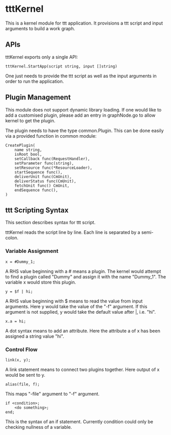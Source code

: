 # tttKernel

This is a kernel module for ttt application. It provisions a ttt script and input arguments to build a work graph.

## APIs

tttKernel exports only a single API:
```
tttKernel.StartApp(script string, input []string)
```
One just needs to provide the ttt script as well as the input arguments in order to run the application.

## Plugin Management

This module does not support dynamic library loading. If one would like to add a customised plugin, please add an entry in graphNode.go to allow kernel to get the plugin.

The plugin needs to have the type common.Plugin. This can be done easily via a provided function in common module:
```
CreatePlugin(
	name string,
	isRoot bool,
	setCallback func(RequestHandler),
	setParameter func(string),
	setResource func(*ResourceLoader),
	startSequence func(),
	deliverUnit func(CmUnit),
	deliverStatus func(CmUnit),
	fetchUnit func() CmUnit,
	endSequence func(),
)
```

## ttt Scripting Syntax

This section describes syntax for ttt script.

tttKernel reads the script line by line. Each line is separated by a semi-colon.

### Variable Assignment


```
x = #Dummy_1;
```
A RHS value beginning with a # means a plugin. The kernel would attempt to find a plugin called "Dummy" and assign it with the name "Dummy_1". The variable x would store this plugin.

```
y = $f | hi;
```
A RHS value beginning with $ means to read the value from input arguments. Here y would take the value of the "-f" argument. If this argument is not supplied, y would take the default value after |, i.e. "hi".
```
x.a = hi;
```
A dot syntax means to add an attribute. Here the attribute a of x has been assigned a string value "hi".

### Control Flow
```
link(x, y);
```
A link statement means to connect two plugins together. Here output of x would be sent to y.
```
alias(file, f);
```
This maps "-file" argument to "-f" argument.
```
if <condition>;
    <do something>;
end;
```
This is the syntax of an if statement. Currently condition could only be checking nullness of a variable.